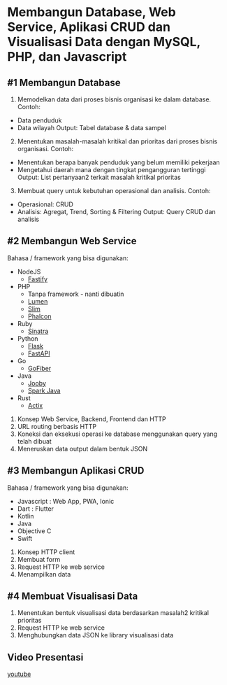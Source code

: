 # Membangun Database, Web Service, Aplikasi CRUD dan Visualisasi Data dengan MySQL, PHP, dan Javascript

## #1 Membangun Database
1. Memodelkan data dari proses bisnis organisasi ke dalam database. Contoh:
  - Data penduduk
  - Data wilayah
  Output: Tabel database & data sampel
2. Menentukan masalah-masalah kritikal dan prioritas dari proses bisnis organisasi. Contoh:
  - Menentukan berapa banyak penduduk yang belum memiliki pekerjaan
  - Mengetahui daerah mana dengan tingkat pengangguran tertinggi
  Output: List pertanyaan2 terkait masalah kritikal prioritas
3. Membuat query untuk kebutuhan operasional dan analisis. Contoh:
  - Operasional: CRUD
  - Analisis: Agregat, Trend, Sorting & Filtering
  Output: Query CRUD dan analisis

## #2 Membangun Web Service

Bahasa / framework yang bisa digunakan:
- NodeJS
  - [Fastify](https://www.fastify.io/)
- PHP
  - Tanpa framework - nanti dibuatin
  - [Lumen](https://lumen.laravel.com/docs/9.x)
  - [Slim](https://www.slimframework.com/)
  - [Phalcon](https://docs.phalcon.io/3.4/en/application-micro)
- Ruby
  - [Sinatra](http://sinatrarb.com/intro.html)
- Python
  - [Flask](https://flask.palletsprojects.com/en/2.1.x/)
  - [FastAPI](https://fastapi.tiangolo.com/)
- Go
  - [GoFiber](https://gofiber.io/)
- Java
  - [Jooby](https://jooby.io/)
  - [Spark Java](https://sparkjava.com/)
- Rust
  - [Actix](https://actix.rs/)

1. Konsep Web Service, Backend, Frontend dan HTTP
2. URL routing berbasis HTTP
3. Koneksi dan eksekusi operasi ke database menggunakan query yang telah dibuat
4. Meneruskan data output dalam bentuk JSON

## #3 Membangun Aplikasi CRUD

Bahasa / framework yang bisa digunakan:
- Javascript : Web App, PWA, Ionic
- Dart : Flutter
- Kotlin
- Java
- Objective C
- Swift

1. Konsep HTTP client
2. Membuat form
3. Request HTTP ke web service
4. Menampilkan data

## #4 Membuat Visualisasi Data
1. Menentukan bentuk visualisasi data berdasarkan masalah2 kritikal prioritas
2. Request HTTP ke web service
3. Menghubungkan data JSON ke library visualisasi data

## Video Presentasi
[youtube](https://youtu.be/W5ySi_Vv1CQ)
